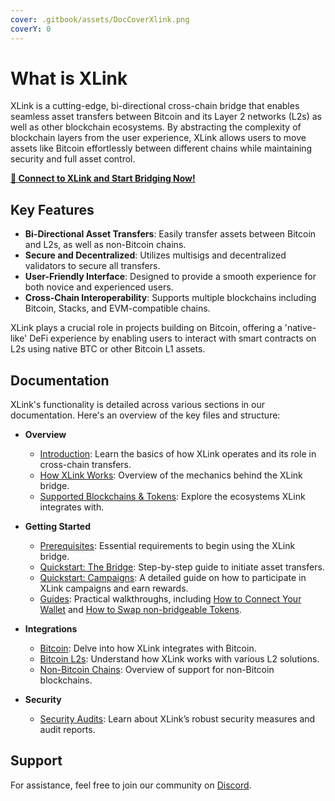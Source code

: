 ```yaml
---
cover: .gitbook/assets/DocCoverXlink.png
coverY: 0
---
```


# What is XLink

XLink is a cutting-edge, bi-directional cross-chain bridge that enables seamless asset transfers between Bitcoin and its Layer 2 networks (L2s) as well as other blockchain ecosystems. By abstracting the complexity of blockchain layers from the user experience, XLink allows users to move assets like Bitcoin effortlessly between different chains while maintaining security and full asset control.

[**🌁 Connect to XLink and Start Bridging Now!**](https://app.xlink.network)

## Key Features

- **Bi-Directional Asset Transfers**: Easily transfer assets between Bitcoin and L2s, as well as non-Bitcoin chains.
- **Secure and Decentralized**: Utilizes multisigs and decentralized validators to secure all transfers.
- **User-Friendly Interface**: Designed to provide a smooth experience for both novice and experienced users.
- **Cross-Chain Interoperability**: Supports multiple blockchains including Bitcoin, Stacks, and EVM-compatible chains.

XLink plays a crucial role in projects building on Bitcoin, offering a 'native-like' DeFi experience by enabling users to interact with smart contracts on L2s using native BTC or other Bitcoin L1 assets.

## Documentation

XLink's functionality is detailed across various sections in our documentation. Here's an overview of the key files and structure:

- **Overview**
  - [Introduction](overview/introduction.md): Learn the basics of how XLink operates and its role in cross-chain transfers.
  - [How XLink Works](overview/how-xlink-works.md): Overview of the mechanics behind the XLink bridge.
  - [Supported Blockchains & Tokens](overview/supported-blockchains-and-tokens.md): Explore the ecosystems XLink integrates with.
  
- **Getting Started**
  - [Prerequisites](getting-started/prerequisites.md): Essential requirements to begin using the XLink bridge.
  - [Quickstart: The Bridge](getting-started/the-bridge.md): Step-by-step guide to initiate asset transfers.
  - [Quickstart: Campaigns](getting-started/campaigns.md): A detailed guide on how to participate in XLink campaigns and earn rewards.
  - [Guides](getting-started/guides/README.md): Practical walkthroughs, including [How to Connect Your Wallet](getting-started/guides/how-to-connect-your-wallet.md) and [How to Swap non-bridgeable Tokens](getting-started/guides/how-to-swap-non-bridgeable-tokens.md).

- **Integrations**
  - [Bitcoin](integrations/understanding-the-bitcoin-bridge.md): Delve into how XLink integrates with Bitcoin.
  - [Bitcoin L2s](integrations/bitcoin-l2s.md): Understand how XLink works with various L2 solutions.
  - [Non-Bitcoin Chains](integrations/non-bitcoin-chains.md): Overview of support for non-Bitcoin blockchains.

- **Security**
  - [Security Audits](security-audits.md): Learn about XLink’s robust security measures and audit reports.

## Support

For assistance, feel free to join our community on [Discord](https://discord.com/invite/xlink).

